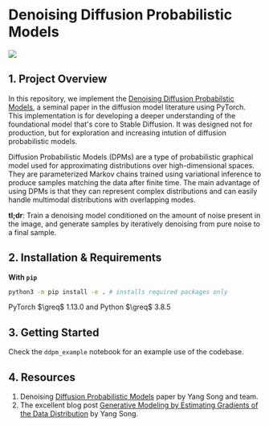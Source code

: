 # Denoising Diffusion Probabilistic Models

![](https://github.com/masslightsquared/understanding_diffusion_probabilistic_models/blob/main/denoising_dpm/images/celeba.gif)

## 1. Project Overview
In this repository, we implement the [Denoising Diffusion Probabilstic Models](https://arxiv.org/abs/2006.11239), a seminal paper in the diffusion model literature using PyTorch. This implementation is for developing a deeper understanding of the foundational model that's core to Stable Diffusion. It was designed not for production, but for exploration and increasing intution of diffusion probabilistic models. 

Diffusion Probabilistic Models (DPMs) are a type of probabilistic graphical model used for approximating distributions over high-dimensional spaces. They are parameterized Markov chains trained using variational inference to produce samples matching the data after finite time. The main advantage of using DPMs is that they can represent complex distributions and can easily handle multimodal distributions with overlapping modes.

**tl;dr**: Train a denoising model conditioned on the amount of noise present in the image, and generate samples by iteratively denoising from pure noise to a final sample.

## 2. Installation & Requirements
**With `pip`**
```bash
python3 -m pip install -e . # installs required packages only
```
PyTorch $\greq$ 1.13.0 and Python $\greq$ 3.8.5

## 3. Getting Started
Check the `ddpm_example` notebook for an example use of the codebase.

## 4. Resources
1. Denoising [Diffusion Probabilistic Models](https://arxiv.org/abs/2006.11239) paper by Yang Song and team.
2. The excellent blog post [Generative Modeling by Estimating Gradients of the Data Distribution](https://yang-song.net/blog/2021/score/) by Yang Song.
